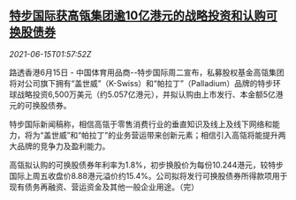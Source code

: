<!--1623722463000-->
[特步国际获高瓴集团逾10亿港元的战略投资和认购可换股债券](https://cn.reuters.com/article/xtephillhouse-0615-tues-idCNKCS2DR04R)
------

<div><i>2021-06-15T01:57:52Z</i></div><p>路透香港6月15日 - 中国体育用品商--特步国际周二宣布，私募股权基金高瓴集团将对公司旗下拥有“盖世威”（K-Swiss）和“帕拉丁”（Palladium）品牌的特步环球战略投资6,500万美元（约5.057亿港元），并拟认购由上市发行、本金额5亿港元的可换股债券。</p><p>特步国际新闻稿称，相信高瓴于零售消费行业的垂直知识及线上及线下网络和能力，将为“盖世威”和“帕拉丁”的业务营运带来创新元素；相信引入高瓴将能提升两大品牌的竞争力及盈利能力。</p><p>高瓴拟认购的可换股债券年利率为1.8%，初步换股价为每份10.244港元，较特步国际上周五收盘价8.88港元溢价约15.4%。公司拟将发行可换股债券所得款项用于现有债务再融资、营运资金及其他一般企业用途。（完）</p>
